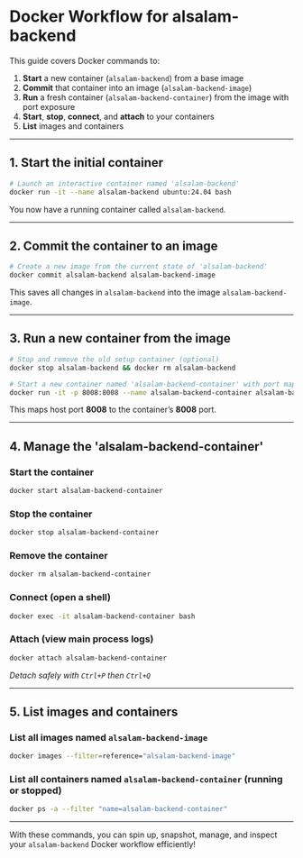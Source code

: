 # Docker Workflow for **alsalam-backend**

This guide covers Docker commands to:

1. **Start** a new container (`alsalam-backend`) from a base image
2. **Commit** that container into an image (`alsalam-backend-image`)
3. **Run** a fresh container (`alsalam-backend-container`) from the image with port exposure
4. **Start**, **stop**, **connect**, and **attach** to your containers
5. **List** images and containers

---

## 1. Start the initial container

```bash
# Launch an interactive container named 'alsalam-backend'
docker run -it --name alsalam-backend ubuntu:24.04 bash
```

You now have a running container called `alsalam-backend`.

---

## 2. Commit the container to an image

```bash
# Create a new image from the current state of 'alsalam-backend'
docker commit alsalam-backend alsalam-backend-image
```

This saves all changes in `alsalam-backend` into the image `alsalam-backend-image`.

---

## 3. Run a new container from the image

```bash
# Stop and remove the old setup container (optional)
docker stop alsalam-backend && docker rm alsalam-backend

# Start a new container named 'alsalam-backend-container' with port mapping
docker run -it -p 8008:8008 --name alsalam-backend-container alsalam-backend-image bash
```

This maps host port **8008** to the container’s **8008** port.

---

## 4. Manage the 'alsalam-backend-container'

### Start the container

```bash
docker start alsalam-backend-container
```

### Stop the container

```bash
docker stop alsalam-backend-container
```

### Remove the container

```bash
docker rm alsalam-backend-container
```

### Connect (open a shell)

```bash
docker exec -it alsalam-backend-container bash
```

### Attach (view main process logs)

```bash
docker attach alsalam-backend-container
```

*Detach safely with `Ctrl+P` then `Ctrl+Q`*

---

## 5. List images and containers

### List all images named `alsalam-backend-image`

```bash
docker images --filter=reference="alsalam-backend-image"
```

### List all containers named `alsalam-backend-container` (running or stopped)

```bash
docker ps -a --filter "name=alsalam-backend-container"
```

---

With these commands, you can spin up, snapshot, manage, and inspect your `alsalam-backend` Docker workflow efficiently!
